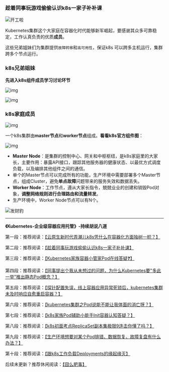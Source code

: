 ### 趁着同事玩游戏偷偷认识k8s一家子补补课


![开工啦](https://img-blog.csdnimg.cn/img_convert/a5e65e7b6cdc4ae89fd2ebc2a9a87f96.gif)

Kubernetes集群这个大家庭在容器化时代能够新军崛起，要感谢其众多可靠稳定，工作认真负责的优质**成员**。

这些兄弟姐妹们为集群提供`故障转移`和`高可用性`，保证k8s 可以跨多主机运行，集群跨多个节点运行。



### k8s兄弟姐妹

**先进入k8s组件成员学习讨论环节**

![img](https://img-blog.csdnimg.cn/img_convert/e28dc4dae5a685fb719a36bca408e5fe.png)


![img](https://img-blog.csdnimg.cn/img_convert/d523ca373b2aca4996a8b0a79b6ccdf1.png)


### k8s家庭成员

![img](https://img-blog.csdnimg.cn/img_convert/f0e5b01a0bc3ce42c977dcb8af569c64.png)



 一个k8s集群由**master节点**和**worker节点**组成。**看看k8s官方组件图**：

![img](https://img-blog.csdnimg.cn/img_convert/69a1b1a4aa6dc38f2dd6637c22f23874.png)

- **Master Node**：是集群的控制中心、网关和中枢枢纽，是k8s家庭里的大家长，主要作用：暴露API接口，跟踪其他服务器的健康状态、以最优方式调度负载，以及编排其他组件之间的通信。
- 单个的Master节点可以完成所有的功能，生产环境中需要部署多个Master节点，组成Cluster，避免**单点故障**问题带来的服务失效和数据丢失。
- **Worker Node**：工作节点，遵从大家长指令，兢兢业业的创建和销毁Pod对象，**调整网络规则进行合理路由和流量转发**。
- 生产环境中，Worker Node节点可以有N个。


![发财豹](https://img-blog.csdnimg.cn/img_convert/09f3ed620abcfc086aed80ff292e075c.png)



-----

 **《Kubernetes-企业级容器应用托管》-持续胡说八道**

第一段：推荐阅读：[【云原生新时代弄潮儿k8s凭什么在容器化方面独树一帜？】](https://mp.weixin.qq.com/s?__biz=Mzg3NjU0NDE4NQ==&mid=2247484066&idx=1&sn=441fcae466eb5b5fba2fa29f007d7c07&chksm=cf31eb74f8466262ccc258fe1d21fbd8d65e73221c211b704d216d5116a15ffcc4f4cacf5b31#rd)

第二段：推荐阅读：[【趁着同事玩游戏偷偷认识k8s一家子补补课】](https://mp.weixin.qq.com/s?__biz=Mzg3NjU0NDE4NQ==&mid=2247484077&idx=1&sn=2ba024c0e121f7ac83e7264bdf7b4dff&chksm=cf31eb7bf846626d02c59837a2f903ed848d8e0f117c80af16b364e858005c57849f0bb82e47#rd)

第三段：推荐阅读：[【Kubernetes家族容器小管家Pod在线答疑❓】](https://mp.weixin.qq.com/s?__biz=Mzg3NjU0NDE4NQ==&mid=2247484110&idx=1&sn=cae2e84fb16b9fe5d8a7727c20009b3b&chksm=cf31eb18f846620e3dd1b7b8b9008fd5960363bc6bd3de679225ea5e45f9a48e93d210ccd572#rd)

第四段：推荐阅读：[【同事提出个我从未想过的问题，为什么Kubernetes要"多此一举"推出静态Pod概念？】](https://mp.weixin.qq.com/s?__biz=Mzg3NjU0NDE4NQ==&mid=2247484122&idx=1&sn=4f913c1e30808622e80a386aa6b4bef8&chksm=cf31eb0cf846621a4cf5ba605ec6fe4141b244dd2b8c49311accba15909f426277d643b6aceb#rd)

第五段：推荐阅读：[【探针配置失误，线上容器应用异常死锁后，kubernetes集群未及时响应自愈重启容器？】](https://mp.weixin.qq.com/s?__biz=Mzg3NjU0NDE4NQ==&mid=2247484133&idx=1&sn=116c23255e688ca1b86197689bcc8b72&chksm=cf31eb33f8466225400e6bfaac74d5d26de91b85e8f475ecbebedfb8ae08ebd9dde91aec1177#rd)

第六段：推荐阅读：[【kubernetes集群之Pod说能不能让我体面的消亡呀？】](https://mp.weixin.qq.com/s?__biz=Mzg3NjU0NDE4NQ==&mid=2247484143&idx=1&sn=5e764d67105c34bbaa4c851482dbe5cc&chksm=cf31eb39f846622f8c0aa21afd5d33d3928073de71058d59f974c5498bf84da2681cf76582a8#rd)

第七段：推荐阅读：[【k8s家族Pod辅助小能手Init容器认知答疑？】](https://mp.weixin.qq.com/s?__biz=Mzg3NjU0NDE4NQ==&mid=2247484153&idx=1&sn=2d6f43036cf2e4cea5fa2aebc4b67ebf&chksm=cf31eb2ff846623904c34e84943576ccf1714d73e042bdc9a4ce584050caf3fc0a85ff5c8908#rd)

第八段：推荐阅读：[【k8s初面考点ReplicaSet副本集极限9连击你懂了吗？】](https://mp.weixin.qq.com/s?__biz=Mzg3NjU0NDE4NQ==&mid=2247484188&idx=1&sn=b8b06c4abe2f5d56556235f867ec10d0&chksm=cf31eacaf84663dc0dd330e4b5d183c06a2c92f8a0e42c8c76b30d67e1ba90381f5bc7c5f780#rd)

第九段：推荐阅读：[【生产环境想要对某个Pod排错、数据恢复、故障复盘有什么办法？】](https://mp.weixin.qq.com/s?__biz=Mzg3NjU0NDE4NQ==&mid=2247484206&idx=1&sn=631183744568cd7756cb3d747595c479&chksm=cf31eaf8f84663eed04cfdd2c04dd8f1522a3c5bf43cbf4a24dd2e3a335fc4189f1269627e8f#rd)

第十段：推荐阅读：[【跟k8s工作负载Deployments的缘起缘灭】](https://mp.weixin.qq.com/s?__biz=Mzg3NjU0NDE4NQ==&mid=2247484214&idx=1&sn=7a0a593abbcd34347351bcc3ecd6785a&chksm=cf31eae0f84663f61600e14108ebd7b0db326d26d1f78ca7686e685c4de4728af80b54de3b4c#rd)

后续未更新？推荐休闲阅读：[【囧么肥事】](https://mp.weixin.qq.com/mp/appmsgalbum?__biz=Mzg3NjU0NDE4NQ==&action=getalbum&album_id=2218140423993212933#wechat_redirect)

